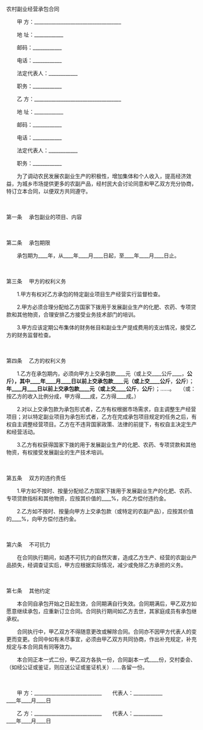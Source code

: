 



农村副业经营承包合同



 

　　甲 方：____________________________________　　

　　地 址：____________ 

　　邮码：____________ 

　　电话：____________　　

　　法定代表人：____________ 

　　职务：____________　　

　　乙 方：____________________________________　　

　　地 址：____________ 

　　邮码：____________ 

　　电话：____________　　

　　法定代表人：____________ 

　　职务：____________　　

　　为了调动农民发展农副业生产的积极性，增加集体和个人收入，提高经济效益，为城乡市场提供更多的农副产品，经村民大会讨论同意和甲乙双方充分协商，特订立本合同，以便双方共同遵守。

　　

第一条
　承包副业的项目、内容

　　

第二条
　承包期限　　

　　承包期为____年，从____年____月____日起，至____年____月____日止。

　　

第三条
　甲方的权利义务　　

　　1.甲方有权对乙方承包的特定副业项目生产经营实行监督检查。　　

　　2.甲方必须合理分配给乙方国家下拨用于发展副业生产的化肥、农药、专项贷款和其他物资，合理安排乙方接受业务技术部门的培训。　　

　　3.甲方应该定期公布集体的财务帐目和副业生产提成费用的支出情况，接受乙方的财务监督检查。

　　

第四条
　乙方的权利义务　　

　　1.乙方在承包期内，必须向甲方上交承包款____元（或上交____公斤____，____公斤），其中____年____月____日以前上交承包款____元（或上交____公斤____，____公斤____）；____年____月____日以前上交承包款____元（或上交____公斤____，____公斤____）；……。　　（或：按乙方的收入比例分成，甲方得____成，乙方得____成。）　　

　　2.对以上交承包款为承包形式者，乙方有权根据市场需求，自主调整生产经营项目；对以特定副业项目为承包形式者，乙方在完成承包项目规定的任务之后，有权自主调整经营项目。乙方在不违背国家政策、法律的前提下，有权自主决定生产和经营活动。　　

　　3.乙方有权获得国家下拨的用于发展副业生产的化肥、农药、专项贷款和其他物资，有权接受发展副业的生产技术培训。

　　

第五条
　双方的违约责任　　

　　1.甲方如不按时、按量分配给乙方国家下拨用于发展副业生产的化肥、农药、专项贷款指标和其他物资，应按其价值的____%，向乙方偿付违约金。　　

　　2.乙方如不按时、按量向甲方上交承包款（或特定的农副产品），应按其价值的____%，向甲方偿付违约金。

　　

第六条
　不可抗力　　

　　在合同执行期间，如遇不可抗力的自然灾害，造成乙方生产、经营的农副业产品损失，经调查证实后，甲方应根据实际情况，减少或免除乙方承担的义务。

　　

第七条
　其他约定　　

　　本合同自承包开始之日起生效，合同期满自行失效。合同期满后，甲乙双方如愿意继续承包，应重新订立合同。合同执行期间如乙方去世，其家庭成员有承包继承权。　　

　　合同执行中，甲乙双方不得随意更改或解除合同。合同亦不因甲方代表人的变更而变更。合同中如有未尽事宜，必须由甲乙双方共同协商，作出补充规定，补充规定与本合同具有同等效力。　　

　　本合同正本一式二份，甲乙双方各执一份，合同副本一式____份，交村委会、（如经公证或鉴证，则应送公证或鉴证机关）……各留一份。　　

　　

　　甲 方：____________________________　　代表人：____________　　　　　　　　　　　　　　　　　　　　　　　____年____月____日　　

　　乙 方：____________________________　　代表人：____________　　　　　　　　　　　　　　　　　　　　　　　____年____月____日